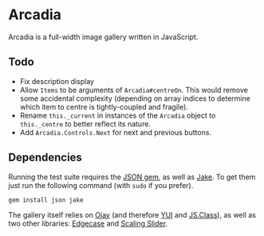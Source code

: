 Arcadia
=======

Arcadia is a full-width image gallery written in JavaScript.


Todo
----

* Fix description display
* Allow `Items` to be arguments of `Arcadia#centreOn`. This would remove some
  accidental complexity (depending on array indices to determine which item to
  centre is tightly-coupled and fragile).
* Rename `this._current` in instances of the `Arcadia` object to `this._centre`
  to better reflect its nature.
* Add `Arcadia.Controls.Next` for next and previous buttons.


Dependencies
------------

Running the test suite requires the [JSON gem][json], as well as [Jake][jake].
To get them just run the following command (with `sudo` if you prefer).

    gem install json jake

The gallery itself relies on [Ojay][ojay] (and therefore [YUI][yui] and
[JS.Class][jsclass]), as well as two other libraries: [Edgecase][edgecase] and
[Scaling Slider][slider].


  [json]:     http://flori.github.com/json
  [jake]:     http://github.com/jcoglan/jake
  [ojay]:     http://ojay.othermedia.org
  [yui]:      http://developer.yahoo.com/yui/2/
  [jsclass]:  http://jsclass.jcoglan.com/
  [edgecase]: http://github.com/othermedia/edgecase
  [slider]:   http://github.com/othermedia/scaling-slider

